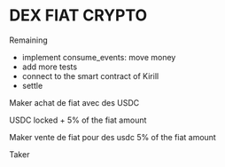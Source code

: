 # DEX FIAT CRYPTO

Remaining
- implement consume_events: move money
- add more tests
- connect to the smart contract of Kirill
- settle


Maker
achat de fiat avec des USDC

USDC locked + 5% of the fiat amount

Maker
vente de fiat pour des usdc
5% of the fiat amount


Taker



